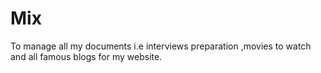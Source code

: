 # Mix
To manage all my documents i.e interviews preparation ,movies to watch and all famous blogs for my website.
